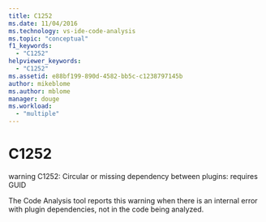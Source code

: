 ```yaml
---
title: C1252
ms.date: 11/04/2016
ms.technology: vs-ide-code-analysis
ms.topic: "conceptual"
f1_keywords:
  - "C1252"
helpviewer_keywords:
  - "C1252"
ms.assetid: e88bf199-890d-4582-bb5c-c1238797145b
author: mikeblome
ms.author: mblome
manager: douge
ms.workload:
  - "multiple"
---
```

# C1252
warning C1252: Circular or missing dependency between plugins: requires GUID

 The Code Analysis tool reports this warning when there is an internal error with plugin dependencies, not in the code being analyzed.